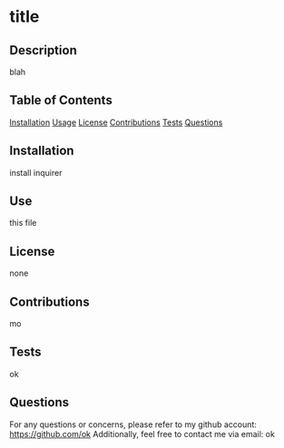 # title

  ## Description
  blah

  ## Table of Contents
  [Installation](#installation)
  [Usage](#usage)
  [License](#license)
  [Contributions](#contributions)
  [Tests](#tests)
  [Questions](#questions)

  ## Installation
  install inquirer

  ## Use
  this file

  ## License
  none

  ## Contributions
  mo

  ## Tests
  ok

  ## Questions
  For any questions or concerns, please refer to my github account: https://github.com/ok
  Additionally, feel free to contact me via email: ok
